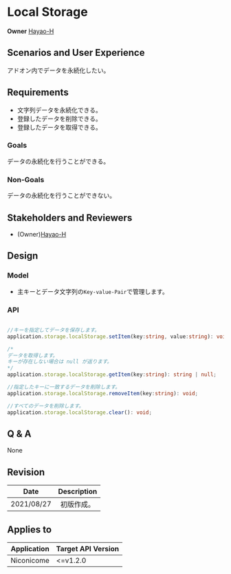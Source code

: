 # Local Storage

**Owner** [Hayao-H](https://github.com/Hayao-H)

## Scenarios and User Experience
アドオン内でデータを永続化したい。

## Requirements
- 文字列データを永続化できる。
- 登録したデータを削除できる。
- 登録したデータを取得できる。

### Goals
データの永続化を行うことができる。

### Non-Goals
データの永続化を行うことができない。

## Stakeholders and Reviewers
- (Owner)[Hayao-H](https://github.com/Hayao-H)


## Design

### Model
- 主キーとデータ文字列の``Key-value-Pair``で管理します。

### API
```TypeScript

//キーを指定してデータを保存します。
application.storage.localStorage.setItem(key:string, value:string): void;

/*
データを取得します。
キーが存在しない場合は null が返ります。
*/
application.storage.localStorage.getItem(key:string): string | null;

//指定したキーに一致するデータを削除します。
application.storage.localStorage.removeItem(key:string): void;

//すべてのデータを削除します。
application.storage.localStorage.clear(): void;
```

## Q & A
None

## Revision
Date | Description
:---:| :---:
2021/08/27 | 初版作成。

## Applies to
Application | Target API Version
:--: | --
Niconicome | <=v1.2.0